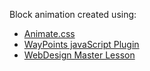 Block animation created using:
<ul>
  <li><a href="https://daneden.github.io/animate.css/" target="_blank">Animate.css</a></li>
  <li><a href="https://github.com/imakewebthings/waypoints" target="_blank">WayPoints javaScript Plugin</a></li>
  <li><a href="https://webdesign-master.ru/blog/html-css/22.html" target="_blank">WebDesign Master Lesson</a></li>
</ul>


